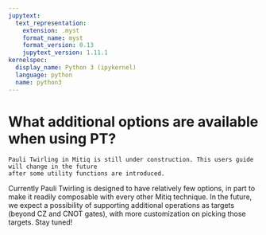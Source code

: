 ```yaml
---
jupytext:
  text_representation:
    extension: .myst
    format_name: myst
    format_version: 0.13
    jupytext_version: 1.11.1
kernelspec:
  display_name: Python 3 (ipykernel)
  language: python
  name: python3
---
```


# What additional options are available when using PT?

```{admonition} Warning:
Pauli Twirling in Mitiq is still under construction. This users guide will change in the future
after some utility functions are introduced. 
```

Currently Pauli Twirling is designed to have relatively few options, in part to make it readily composable with every other Mitiq technique. In the future, we expect a possibility of supporting additional operations as targets (beyond CZ and CNOT gates), with more customization on picking those targets. Stay tuned!